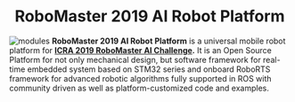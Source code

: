<h1 style="text-align:center">RoboMaster 2019 AI Robot Platform</h1>

![modules](https://rm-static.djicdn.com/documents/20758/d4e8eabc0a8161547546323338435301.jpg)
**RoboMaster 2019 AI Robot Platform** is a universal mobile robot platform for [**ICRA 2019 RoboMaster AI Challenge**](https://www.icra2019.org/competitions/dji-robomaster-ai-challenge)**.**   It is an Open Source Platform for not only mechanical design, but software framework for real-time embedded system based on STM32 series and onboard RoboRTS framework for advanced robotic algorithms fully supported in ROS with community driven as well as platform-customized code and examples.  
